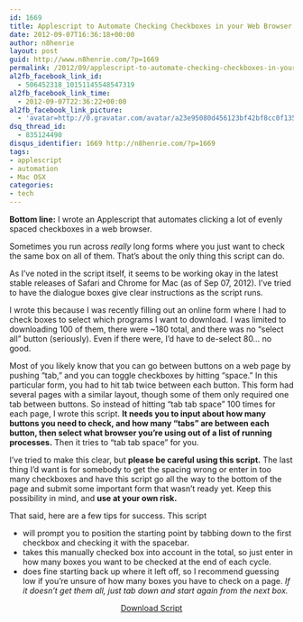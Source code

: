 ```yaml
---
id: 1669
title: Applescript to Automate Checking Checkboxes in your Web Browser
date: 2012-09-07T16:36:18+00:00
author: n8henrie
layout: post
guid: http://www.n8henrie.com/?p=1669
permalink: /2012/09/applescript-to-automate-checking-checkboxes-in-your-web-browser/
al2fb_facebook_link_id:
  - 506452318_10151145548547319
al2fb_facebook_link_time:
  - 2012-09-07T22:36:22+00:00
al2fb_facebook_link_picture:
  - 'avatar=http://0.gravatar.com/avatar/a23e95080d456123bf42bf8cc0f13519?s=96&amp;d=wavatar&amp;r=PG'
dsq_thread_id:
  - 835124490
disqus_identifier: 1669 http://n8henrie.com/?p=1669
tags:
- applescript
- automation
- Mac OSX
categories:
- tech
---
```

**Bottom line:** I wrote an Applescript that automates clicking a lot of evenly spaced checkboxes in a web browser.
  
<!--more-->


  
Sometimes you run across _really_ long forms where you just want to check the same box on all of them. That’s about the only thing this script can do.

As I’ve noted in the script itself, it seems to be working okay in the latest stable releases of Safari and Chrome for Mac (as of Sep 07, 2012). I’ve tried to have the dialogue boxes give clear instructions as the script runs.

I wrote this because I was recently filling out an online form where I had to check boxes to select which programs I want to download. I was limited to downloading 100 of them, there were ~180 total, and there was no “select all” button (seriously). Even if there were, I’d have to de-select 80… no good.

Most of you likely know that you can go between buttons on a web page by pushing “tab,” and you can toggle checkboxes by hitting “space.” In this particular form, you had to hit tab twice between each button. This form had several pages with a similar layout, though some of them only required one tab between buttons. So instead of hitting “tab tab space” 100 times for each page, I wrote this script. **It needs you to input about how many buttons you need to check, and how many “tabs” are between each button, then select what browser you’re using out of a list of running processes.** Then it tries to “tab tab space” for you.

I’ve tried to make this clear, but **please be careful using this script.** The last thing I’d want is for somebody to get the spacing wrong or enter in too many checkboxes and have this script go all the way to the bottom of the page and submit some important form that wasn’t ready yet. Keep this possibility in mind, and **use at your own risk.**

That said, here are a few tips for success. This script

  * will prompt you to position the starting point by tabbing down to the first checkbox and checking it with the spacebar.
  * takes this manually checked box into account in the total, so just enter in how many boxes you want to be checked at the end of each cycle.
  * does fine starting back up where it left off, so I recommend guessing low if you’re unsure of how many boxes you have to check on a page. _If it doesn’t get them all, just tab down and start again from the next box._

<p align="center">
  <a target="_blank" href="http://cl.ly/3m0N3H3O322a">Download Script</a><br />
</p>
